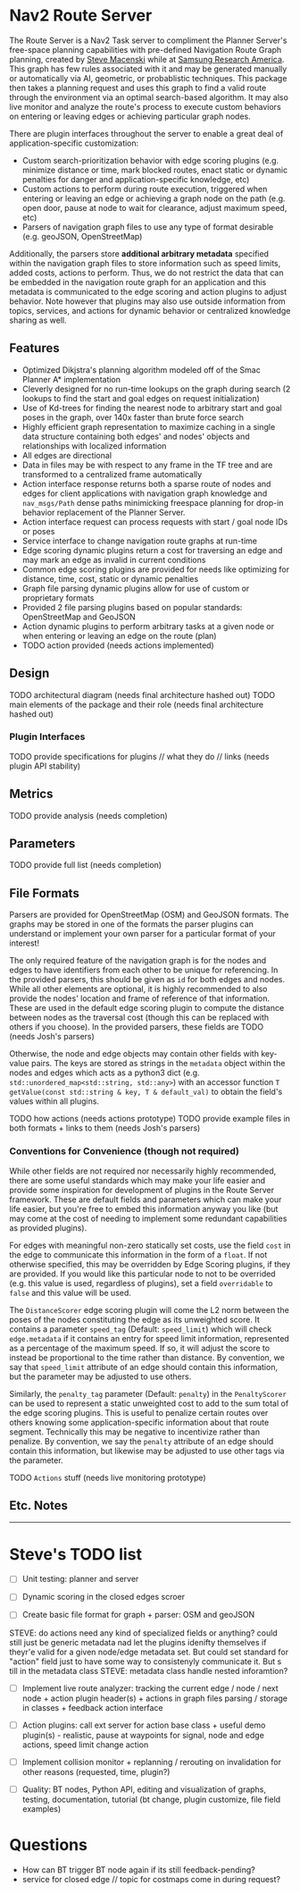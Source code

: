 # Nav2 Route Server

The Route Server is a Nav2 Task server to compliment the Planner Server's free-space planning capabilities with pre-defined Navigation Route Graph planning, created by [Steve Macenski](https://www.linkedin.com/in/steve-macenski-41a985101/) while at [Samsung Research America](https://www.sra.samsung.com/).
This graph has few rules associated with it and may be generated manually or automatically via AI, geometric, or probablistic techniques.
This package then takes a planning request and uses this graph to find a valid route through the environment via an optimal search-based algorithm.
It may also live monitor and analyze the route's process to execute custom behaviors on entering or leaving edges or achieving particular graph nodes.

There are plugin interfaces throughout the server to enable a great deal of application-specific customization:
- Custom search-prioritization behavior with edge scoring plugins (e.g. minimize distance or time, mark blocked routes, enact static or dynamic penalties for danger and application-specific knowledge, etc)
- Custom actions to perform during route execution, triggered when entering or leaving an edge or achieving a graph node on the path (e.g. open door, pause at node to wait for clearance, adjust maximum speed, etc)
- Parsers of navigation graph files to use any type of format desirable (e.g. geoJSON, OpenStreetMap)

Additionally, the parsers store **additional arbitrary metadata** specified within the navigation graph files to store information such as speed limits, added costs, actions to perform.
Thus, we do not restrict the data that can be embedded in the navigation route graph for an application and this metadata is communicated to the edge scoring and action plugins to adjust behavior.
Note however that plugins may also use outside information from topics, services, and actions for dynamic behavior or centralized knowledge sharing as well. 

## Features

- Optimized Dikjstra's planning algorithm modeled off of the Smac Planner A* implementation
- Cleverly designed for no run-time lookups on the graph during search (2 lookups to find the start and goal edges on request initialization)
- Use of Kd-trees for finding the nearest node to arbitrary start and goal poses in the graph, over 140x faster than brute force search
- Highly efficient graph representation to maximize caching in a single data structure containing both edges' and nodes' objects and relationships with localized information
- All edges are directional
- Data in files may be with respect to any frame in the TF tree and are transformed to a centralized frame automatically
- Action interface response returns both a sparse route of nodes and edges for client applications with navigation graph knowledge and `nav_msgs/Path` dense paths minimicking freespace planning for drop-in behavior replacement of the Planner Server.  
- Action interface request can process requests with start / goal node IDs or poses
- Service interface to change navigation route graphs at run-time
- Edge scoring dynamic plugins return a cost for traversing an edge and may mark an edge as invalid in current conditions
- Common edge scoring plugins are provided for needs like optimizing for distance, time, cost, static or dynamic penalties
- Graph file parsing dynamic plugins allow for use of custom or proprietary formats
- Provided 2 file parsing plugins based on popular standards: OpenStreetMap and GeoJSON
- Action dynamic plugins to perform arbitrary tasks at a given node or when entering or leaving an edge on the route (plan)
- TODO action provided (needs actions implemented)

## Design

TODO architectural diagram (needs final architecture hashed out)
TODO main elements of the package and their role (needs final architecture hashed out)

### Plugin Interfaces

TODO provide specifications for plugins // what they do // links (needs plugin API stability)

## Metrics

TODO provide analysis (needs completion)

## Parameters

TODO provide full list (needs completion)

## File Formats

Parsers are provided for OpenStreetMap (OSM) and GeoJSON formats.
The graphs may be stored in one of the formats the parser plugins can understand or implement your own parser for a particular format of your interest!

The only required feature of the navigation graph is for the nodes and edges to have identifiers from each other to be unique for referencing.
In the provided parsers, this should be given as `id` for both edges and nodes.
While all other elements are optional, it is highly recommended to also provide the nodes' location and frame of reference of that information.
These are used in the default edge scoring plugin to compute the distance between nodes as the traversal cost (though this can be replaced with others if you choose).
In the provided parsers, these fields are TODO (needs Josh's parsers)

Otherwise, the node and edge objects may contain other fields with key-value pairs.
The keys are stored as strings in the `metadata` object within the nodes and edges which acts as a python3 dict (e.g. `std::unordered_map<std::string, std::any>`) with an accessor function `T getValue(const std::string & key, T & default_val)` to obtain the field's values within all plugins.

TODO how actions  (needs actions prototype)
TODO provide example files in both formats + links to them (needs Josh's parsers)

### Conventions for Convenience (though not required)

While other fields are not required nor necessarily highly recommended, there are some useful standards which may make your life easier and provide some inspiration for development of plugins in the Route Server framework.
These are default fields and parameters which can make your life easier, but you're free to embed this information anyway you like (but may come at the cost of needing to implement some redundant capabilities as provided plugins).

For edges with meaningful non-zero statically set costs, use the field `cost` in the edge to communicate this information in the form of a `float`.
If not otherwise specified, this may be overridden by Edge Scoring plugins, if they are provided.
If you would like this particular node to not to be overrided (e.g. this value is used, regardless of plugins), set a field `overridable` to `false` and this value will be used.

The `DistanceScorer` edge scoring plugin will come the L2 norm between the poses of the nodes constituting the edge as its unweighted score.
It contains a parameter `speed_tag` (Default: `speed_limit`) which will check `edge.metadata` if it contains an entry for speed limit information, represented as a percentage of the maximum speed.
If so, it will adjust the score to instead be proportional to the time rather than distance.
By convention, we say that `speed_limit` attribute of an edge should contain this information, but the parameter may be adjusted to use others.

Similarly, the `penalty_tag` parameter (Default: `penalty`) in the `PenaltyScorer` can be used to represent a static unweighted cost to add to the sum total of the edge scoring plugins.
This is useful to penalize certain routes over others knowing some application-specific information about that route segment. Technically this may be negative to incentivize rather than penalize.
By convention, we say the `penalty` attribute of an edge should contain this information, but likewise may be adjusted to use other tags via the parameter.

TODO `Actions` stuff (needs live monitoring prototype)

## Etc. Notes

---

# Steve's TODO list

- [ ] Unit testing: planner and server
- [ ] Dynamic scoring in the closed edges scroer

- [ ] Create basic file format for graph + parser: OSM and geoJSON

STEVE: do actions need any kind of specialized fields or anything? could still just be generic metadata nad let the plugins idenifty themselves if theyr'e valid for a given node/edge metadata set. But could set standard for "action" field just to have some way to consistenyly communicate it. But s till in the metadata class
STEVE: metadata class handle nested inforamtion?

- [ ] Implement live route analyzer: tracking the current edge / node / next node + action plugin header(s) + actions in graph files parsing / storage in classes + feedback action interface
- [ ] Action plugins: call ext server for action base class + useful demo plugin(s) - realistic, pause at waypoints for signal, node and edge actions, speed limit change action
- [ ] Implement collision monitor + replanning / rerouting on invalidation for other reasons (requested, time, plugin?)

- [ ] Quality: BT nodes, Python API, editing and visualization of graphs, testing, documentation, tutorial (bt change, plugin customize, file field examples)

# Questions

- How can BT trigger BT node again if its still feedback-pending?
- service for closed edge // topic for costmaps come in during request?

